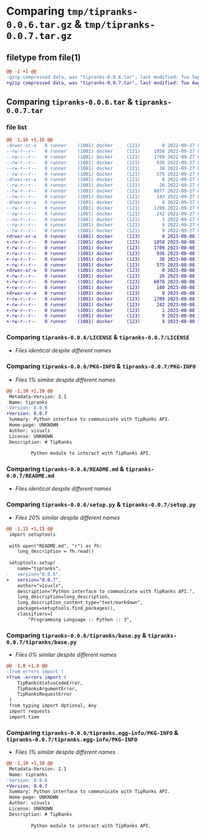 # Comparing `tmp/tipranks-0.0.6.tar.gz` & `tmp/tipranks-0.0.7.tar.gz`

## filetype from file(1)

```diff
@@ -1 +1 @@
-gzip compressed data, was "tipranks-0.0.6.tar", last modified: Tue Sep 27 00:23:54 2022, max compression
+gzip compressed data, was "tipranks-0.0.7.tar", last modified: Tue Aug  8 17:47:19 2023, max compression
```

## Comparing `tipranks-0.0.6.tar` & `tipranks-0.0.7.tar`

### file list

```diff
@@ -1,16 +1,16 @@
-drwxr-xr-x   0 runner    (1001) docker     (121)        0 2022-09-27 00:23:54.423287 tipranks-0.0.6/
--rw-r--r--   0 runner    (1001) docker     (121)     1050 2022-09-27 00:23:44.000000 tipranks-0.0.6/LICENSE
--rw-r--r--   0 runner    (1001) docker     (121)     1709 2022-09-27 00:23:54.423287 tipranks-0.0.6/PKG-INFO
--rw-r--r--   0 runner    (1001) docker     (121)      936 2022-09-27 00:23:44.000000 tipranks-0.0.6/README.md
--rw-r--r--   0 runner    (1001) docker     (121)       38 2022-09-27 00:23:54.423287 tipranks-0.0.6/setup.cfg
--rw-r--r--   0 runner    (1001) docker     (121)      575 2022-09-27 00:23:44.000000 tipranks-0.0.6/setup.py
-drwxr-xr-x   0 runner    (1001) docker     (121)        0 2022-09-27 00:23:54.423287 tipranks-0.0.6/tipranks/
--rw-r--r--   0 runner    (1001) docker     (121)       26 2022-09-27 00:23:44.000000 tipranks-0.0.6/tipranks/__init__.py
--rw-r--r--   0 runner    (1001) docker     (121)     6077 2022-09-27 00:23:44.000000 tipranks-0.0.6/tipranks/base.py
--rw-r--r--   0 runner    (1001) docker     (121)      143 2022-09-27 00:23:44.000000 tipranks-0.0.6/tipranks/errors.py
-drwxr-xr-x   0 runner    (1001) docker     (121)        0 2022-09-27 00:23:54.423287 tipranks-0.0.6/tipranks.egg-info/
--rw-r--r--   0 runner    (1001) docker     (121)     1709 2022-09-27 00:23:54.000000 tipranks-0.0.6/tipranks.egg-info/PKG-INFO
--rw-r--r--   0 runner    (1001) docker     (121)      242 2022-09-27 00:23:54.000000 tipranks-0.0.6/tipranks.egg-info/SOURCES.txt
--rw-r--r--   0 runner    (1001) docker     (121)        1 2022-09-27 00:23:54.000000 tipranks-0.0.6/tipranks.egg-info/dependency_links.txt
--rw-r--r--   0 runner    (1001) docker     (121)        9 2022-09-27 00:23:54.000000 tipranks-0.0.6/tipranks.egg-info/requires.txt
--rw-r--r--   0 runner    (1001) docker     (121)        9 2022-09-27 00:23:54.000000 tipranks-0.0.6/tipranks.egg-info/top_level.txt
+drwxr-xr-x   0 runner    (1001) docker     (123)        0 2023-08-08 17:47:19.393609 tipranks-0.0.7/
+-rw-r--r--   0 runner    (1001) docker     (123)     1050 2023-08-08 17:47:07.000000 tipranks-0.0.7/LICENSE
+-rw-r--r--   0 runner    (1001) docker     (123)     1709 2023-08-08 17:47:19.393609 tipranks-0.0.7/PKG-INFO
+-rw-r--r--   0 runner    (1001) docker     (123)      936 2023-08-08 17:47:07.000000 tipranks-0.0.7/README.md
+-rw-r--r--   0 runner    (1001) docker     (123)       38 2023-08-08 17:47:19.393609 tipranks-0.0.7/setup.cfg
+-rw-r--r--   0 runner    (1001) docker     (123)      575 2023-08-08 17:47:07.000000 tipranks-0.0.7/setup.py
+drwxr-xr-x   0 runner    (1001) docker     (123)        0 2023-08-08 17:47:19.393609 tipranks-0.0.7/tipranks/
+-rw-r--r--   0 runner    (1001) docker     (123)       26 2023-08-08 17:47:07.000000 tipranks-0.0.7/tipranks/__init__.py
+-rw-r--r--   0 runner    (1001) docker     (123)     6078 2023-08-08 17:47:07.000000 tipranks-0.0.7/tipranks/base.py
+-rw-r--r--   0 runner    (1001) docker     (123)      140 2023-08-08 17:47:07.000000 tipranks-0.0.7/tipranks/errors.py
+drwxr-xr-x   0 runner    (1001) docker     (123)        0 2023-08-08 17:47:19.393609 tipranks-0.0.7/tipranks.egg-info/
+-rw-r--r--   0 runner    (1001) docker     (123)     1709 2023-08-08 17:47:19.000000 tipranks-0.0.7/tipranks.egg-info/PKG-INFO
+-rw-r--r--   0 runner    (1001) docker     (123)      242 2023-08-08 17:47:19.000000 tipranks-0.0.7/tipranks.egg-info/SOURCES.txt
+-rw-r--r--   0 runner    (1001) docker     (123)        1 2023-08-08 17:47:19.000000 tipranks-0.0.7/tipranks.egg-info/dependency_links.txt
+-rw-r--r--   0 runner    (1001) docker     (123)        9 2023-08-08 17:47:19.000000 tipranks-0.0.7/tipranks.egg-info/requires.txt
+-rw-r--r--   0 runner    (1001) docker     (123)        9 2023-08-08 17:47:19.000000 tipranks-0.0.7/tipranks.egg-info/top_level.txt
```

### Comparing `tipranks-0.0.6/LICENSE` & `tipranks-0.0.7/LICENSE`

 * *Files identical despite different names*

### Comparing `tipranks-0.0.6/PKG-INFO` & `tipranks-0.0.7/PKG-INFO`

 * *Files 1% similar despite different names*

```diff
@@ -1,10 +1,10 @@
 Metadata-Version: 2.1
 Name: tipranks
-Version: 0.0.6
+Version: 0.0.7
 Summary: Python interface to communicate with TipRanks API.
 Home-page: UNKNOWN
 Author: visuxls
 License: UNKNOWN
 Description: # TipRanks
         
         Python module to interact with TipRanks API.
```

### Comparing `tipranks-0.0.6/README.md` & `tipranks-0.0.7/README.md`

 * *Files identical despite different names*

### Comparing `tipranks-0.0.6/setup.py` & `tipranks-0.0.7/setup.py`

 * *Files 20% similar despite different names*

```diff
@@ -1,15 +1,15 @@
 import setuptools
 
 with open("README.md", "r") as fh:
 	long_description = fh.read()
 
 setuptools.setup(
 	name="tipranks",
-	version="0.0.6",
+	version="0.0.7",
 	author="visuxls",
 	description="Python interface to communicate with TipRanks API.",
 	long_description=long_description,
 	long_description_content_type="text/markdown",
 	packages=setuptools.find_packages(),
 	classifiers=[
 		"Programming Language :: Python :: 3",
```

### Comparing `tipranks-0.0.6/tipranks/base.py` & `tipranks-0.0.7/tipranks/base.py`

 * *Files 0% similar despite different names*

```diff
@@ -1,8 +1,8 @@
-from errors import (
+from .errors import (
 	TipRanksStatusCodeError,
 	TipRanksArgumentError,
 	TipRanksRequestError
 )
 from typing import Optional, Any
 import requests
 import time
```

### Comparing `tipranks-0.0.6/tipranks.egg-info/PKG-INFO` & `tipranks-0.0.7/tipranks.egg-info/PKG-INFO`

 * *Files 1% similar despite different names*

```diff
@@ -1,10 +1,10 @@
 Metadata-Version: 2.1
 Name: tipranks
-Version: 0.0.6
+Version: 0.0.7
 Summary: Python interface to communicate with TipRanks API.
 Home-page: UNKNOWN
 Author: visuxls
 License: UNKNOWN
 Description: # TipRanks
         
         Python module to interact with TipRanks API.
```

